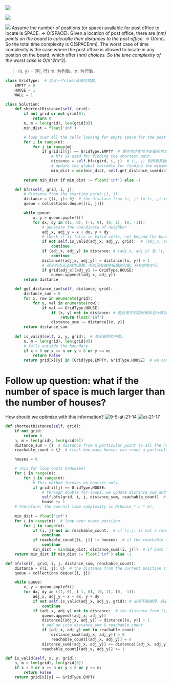 ![](https://i.postimg.cc/dt6Bqj06/2022-09-05-at-20-31-59.png)

![](https://i.postimg.cc/NM2Sq9Lv/2022-09-01-at-23-48-32.png)

![](https://i.postimg.cc/q7W6816V/2022-09-01-at-22-37-42.png)
Assume the number of positions (or space) available for post office to locate is SPACE. -> O(SPACE).
Given a location of post office, there are (n*m) points on the board to calcualte their distances to the post office. -> O(n*m). So the total time complexity is O(SPACE*n*m). The worst case of time complexity is the case where the post office is allowed to locate in any postion on the board, which offer (n*m) choices. So the time complexity of the worst case is O(n^2*m^2).

>  (x, y) = (列, 行) m: 为列数。n: 为行数。

```python
class GridType:  # 定义一个class去储存常数。
    EMPTY = 0
    HOUSE = 1
    WALL = 1

class Solution:
    def shortestDistance(self, grid):
        if not grid or not grid[0]:
            return 0 
        n, m = len(grid), len(grid[0])
        min_dist = float('inf')

        # loop over all the cells looking for empty space for the post office to reside.
        for i in range(n):
            for j in range(m):
                if grid[i][j] == GridType.EMPTY  # 是空地才能作为新邮局地址。
                    # bfs is used for finding the shortest path.
                    distance = self.bfs(gird, i, j)  # (i, j) 到所有其他点的最短距离。
                    # update the global vairable for finding the minimum distance sum in the end. 记录的是全局的最小值
                    min_dist = min(min_dist, self.get_distance_sum(distance, grid))
        
        return min_dist if min_dist != float('inf') else -1

    def bfs(self, grid, i, j):
        # distance from the starting point (i, j)
        distance = {(i, j): 0}  # the disntace from (i, j) to (i, j) is zero. 初始：(i, j) 到自己的距离为零。
        queue = collections.deque([(i, j)])

        while queue:
            x, y = queue.popleft()
            for dx, dy in ((1, 0), (-1, 0), (0, 1), (0, -1)):
                # generate the coordinate of neighbor
                adj_x, adj_y = x + dx, y + dy 
                # check if it falls in valid cells, not beyond the boundary
                if not self.is_valid(adj_x, adj_y, grid):  # (adj_x, adj_y) 必须是没有越界，且不是房子就是空地。
                    continue
                if (adj_x, adj_y) in distance: # (adj_x, adj_y) 到 (i, j) 的距离是否已知。LP: 为何第一次走到的距离是所求?
                    continue
                distance[(adj_x, adj_y)] = distance[(x, y)] + 1
                # 房子的点无法成为道路，所以没有继续拓展的可能。只有空地才行。
                if grid[adj_x][adj_y] != GridType.HOUSE: 
                    queue.append((adj_x, adj_y))
        return distance

    def get_distance_sum(self, distance, grid):
        distance_sum = 0
        for x, row in enumerate(grid):
            for y, val in enumerate(row):
                if val == GridType.HOUSE:
                    if (x, y) not in distance: # 若此房子的距历根本没计算过，就代表这房子根本走不到。
                        return float('inf')
                    distance_sum += distance[(x, y)]
        return distance_sum
    
    def is_valid(self, x, y, grid):  # 有无越界的判断。
        n, m = len(grid), len(grid[0])
        # falls outside the boundary
        if x < 0 or x >= n or y < 0 or y >= m:
            return False
        return grid[x][y] in [GridType.EMPTY, GridType.HOUSE]  # we cannot walk through wall.
```

# Follow up question: what if the number of space is much larger than the number of houses?
How should we optimize with this information?
![9-5-at-21-14](https://i.postimg.cc/CKNjHjZ5/2022-09-05-at-21-14-06.png)
![at-21-17 ](https://i.postimg.cc/Hxbj9mv2/2022-09-05-at-21-17-53.png)
```python
def shortestDistance(self, grid):
    if not grid:
        return 0
    n, m = len(grid), len(grid[0])
    distance_sum = {}  # distance from a particular point to all the houses.
    reachable_count = {}  # track how many houses can reach a particular point on the map.

    houses = 0

    # This for loop costs O(Houses)
    for i in range(n):
        for j in range(m):
            # This method focuses on hourses only.
            if grid[i][j] == GridType.HOUSE:
                # through double for-loops, we update distance_sum and reachable_count.
                self.bfs(grid, i, j, distance_sum, reachable_count)  # Each bfs execution costs O(n * m).  
                house += 1
    # therefore, the overall time complexity is O(house * n * m).
            
    min_dist = float('inf')
    for i in range(n):  # loop over every postiion.
        for j in range(m):
            if (i, j) not in reachable_count:  # if (i,j) is not a reachable space from any houses.
                continue
            if reachable_count[(i, j)] != houses:  # if the reachable space can only be reached by part of the houses.
                continue
            min_dist = min(min_dist, distance_sum[(i, j)])  # if both the conditions above are satisfied, update the global variable, distance_sum, i.e., the total distance of (i,j) to every house.
    return min_dist if min_dist != float('inf') else -1

def bfs(self, grid, i, j, distance_sum, reachable_count):
    distance = {(i, j): 0}  # the distance from the current position (i, j) to itself is zero.
    queue = collections.deque([i, j])

    while queue:
        x, y = queue.popleft()
        for dx, dy in ((1, 0), (-1, 0), (0, 1), (0, -1)):
            adj_x, adj_y = x + dx, y + dy
            if not self.is_valid(adj_x, adj_y, grid): # 必须不能越界，且必须是空地。
                continue
            if (adj_x, adj_y) not in distance:  # the distance from (i, j) to (adj_x, adj_y) has not been calculated.
                queue.append((adj_x, adj_y))
                distance[(adj_x, adj_y)] = distance[(x, y)] + 1
                # add up into distance_sum & reachable_count
                if (adj_x, adj_y) not in reachable_count:
                    distance_sum([adj_x, adj_y)] = 0
                    reachable_count[(adj_x, adj_y)] = 0
                distance_sum[(adj_x, adj_y)] += distance[(adj_x, adj_y)]
                reachable_count[(adj_x, adj_y)] += 1

def is_valid(self, x, y, grid):
    n, m = len(grid), len(grid[0])
    if x < 0 or x >= n or y < 0 or y >= m:
        return False
    return grid[x][y] == GridType.EMPTY
```

```